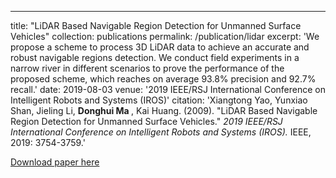 ---
title: "LiDAR Based Navigable Region Detection for Unmanned Surface Vehicles"
collection: publications
permalink: /publication/lidar
excerpt: 'We propose a scheme to process 3D LiDAR data to achieve an accurate and robust navigable regions detection. We conduct field experiments in a narrow river in different scenarios to prove the performance of the proposed scheme, which reaches on average 93.8% precision and 92.7% recall.'
date: 2019-08-03
venue: '2019 IEEE/RSJ International Conference on Intelligent Robots and Systems (IROS)'
citation: 'Xiangtong Yao, Yunxiao Shan, Jieling Li, <b> Donghui Ma </b>, Kai Huang. (2009). &quot;LiDAR Based Navigable Region Detection for Unmanned Surface Vehicles.&quot; <i>2019 IEEE/RSJ International Conference on Intelligent Robots and Systems (IROS).</i> IEEE, 2019: 3754-3759.'

[Download paper here](http://academicpages.github.io/files/paper1.pdf)